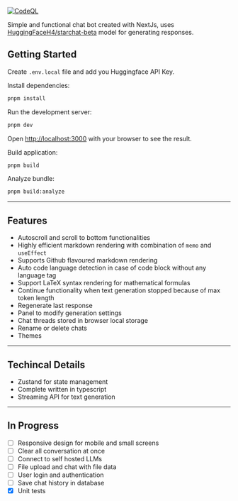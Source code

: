 [![CodeQL](https://github.com/gsaivinay/awesome-chatbot/actions/workflows/codeql.yml/badge.svg)](https://github.com/gsaivinay/awesome-chatbot/actions/workflows/codeql.yml)

Simple and functional chat bot created with NextJs, uses [HuggingFaceH4/starchat-beta](https://huggingface.co/HuggingFaceH4/starchat-beta) model for generating responses.

## Getting Started

Create `.env.local` file and add you Huggingface API Key.

Install dependencies:

```bash
pnpm install
```

Run the development server:

```bash
pnpm dev
```

Open [http://localhost:3000](http://localhost:3000) with your browser to see the result.

Build application:

```bash
pnpm build
```

Analyze bundle:

```bash
pnpm build:analyze
```

---

## Features

- Autoscroll and scroll to bottom functionalities
- Highly efficient markdown rendering with combination of `memo` and `useEffect`
- Supports Github flavoured markdown rendering
- Auto code language detection in case of code block without any language tag
- Support LaTeX syntax rendering for mathematical formulas
- Continue functionality when text generation stopped because of max token length
- Regenerate last response
- Panel to modify generation settings
- Chat threads stored in browser local storage
- Rename or delete chats
- Themes

---

## Techincal Details
- Zustand for state management
- Complete written in typescript
- Streaming API for text generation

---
## In Progress
- [ ] Responsive design for mobile and small screens
- [ ] Clear all conversation at once
- [ ] Connect to self hosted LLMs
- [ ] File upload and chat with file data
- [ ] User login and authentication
- [ ] Save chat history in database
- [x] Unit tests
